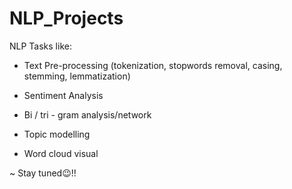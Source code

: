 # NLP_Projects

NLP Tasks like:

- Text Pre-processing (tokenization, stopwords removal, casing, stemming, lemmatization)

- Sentiment Analysis

- Bi / tri - gram analysis/network

- Topic modelling

- Word cloud visual

~ Stay tuned😉!!